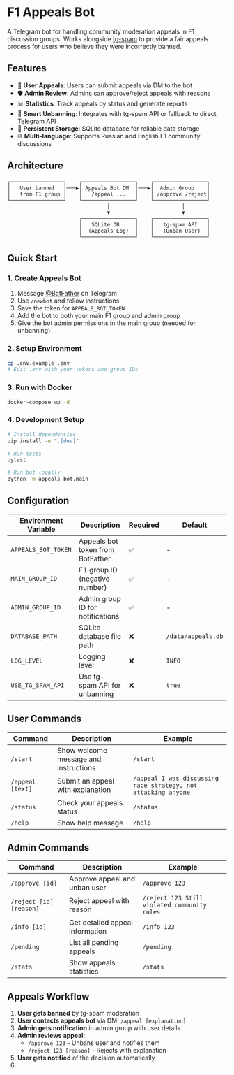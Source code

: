 # F1 Appeals Bot

A Telegram bot for handling community moderation appeals in F1 discussion groups. Works alongside [tg-spam](https://github.com/umputun/tg-spam) to provide a fair appeals process for users who believe they were incorrectly banned.

## Features

- 🤖 **User Appeals**: Users can submit appeals via DM to the bot
- 🛡️ **Admin Review**: Admins can approve/reject appeals with reasons
- 📊 **Statistics**: Track appeals by status and generate reports
- 🔄 **Smart Unbanning**: Integrates with tg-spam API or fallback to direct Telegram API
- 💾 **Persistent Storage**: SQLite database for reliable data storage
- 🌐 **Multi-language**: Supports Russian and English F1 community discussions

## Architecture

```
┌─────────────────┐    ┌─────────────────┐    ┌─────────────────┐
│   User banned   │───▶│ Appeals Bot DM  │───▶│  Admin Group    │
│   from F1 group │    │   /appeal ...   │    │ /approve /reject│
└─────────────────┘    └─────────────────┘    └─────────────────┘
                                │                       │
                                ▼                       ▼
                       ┌─────────────────┐    ┌─────────────────┐
                       │   SQLite DB     │    │   tg-spam API   │
                       │  (Appeals Log)  │    │   (Unban User)  │
                       └─────────────────┘    └─────────────────┘
```

## Quick Start

### 1. Create Appeals Bot

1. Message [@BotFather](https://t.me/BotFather) on Telegram
2. Use `/newbot` and follow instructions
3. Save the token for `APPEALS_BOT_TOKEN`
4. Add the bot to both your main F1 group and admin group
5. Give the bot admin permissions in the main group (needed for unbanning)

### 2. Setup Environment

```bash
cp .env.example .env
# Edit .env with your tokens and group IDs
```

### 3. Run with Docker

```bash
docker-compose up -d
```

### 4. Development Setup

```bash
# Install dependencies
pip install -e ".[dev]"

# Run tests
pytest

# Run bot locally
python -m appeals_bot.main
```

## Configuration

| Environment Variable | Description | Required | Default |
|---------------------|-------------|----------|---------|
| `APPEALS_BOT_TOKEN` | Appeals bot token from BotFather | ✅ | - |
| `MAIN_GROUP_ID` | F1 group ID (negative number) | ✅ | - |
| `ADMIN_GROUP_ID` | Admin group ID for notifications | ✅ | - |
| `DATABASE_PATH` | SQLite database file path | ❌ | `/data/appeals.db` |
| `LOG_LEVEL` | Logging level | ❌ | `INFO` |
| `USE_TG_SPAM_API` | Use tg-spam API for unbanning | ❌ | `true` |

## User Commands

| Command | Description | Example |
|---------|-------------|---------|
| `/start` | Show welcome message and instructions | `/start` |
| `/appeal [text]` | Submit an appeal with explanation | `/appeal I was discussing race strategy, not attacking anyone` |
| `/status` | Check your appeals status | `/status` |
| `/help` | Show help message | `/help` |

## Admin Commands

| Command | Description | Example |
|---------|-------------|---------|
| `/approve [id]` | Approve appeal and unban user | `/approve 123` |
| `/reject [id] [reason]` | Reject appeal with reason | `/reject 123 Still violated community rules` |
| `/info [id]` | Get detailed appeal information | `/info 123` |
| `/pending` | List all pending appeals | `/pending` |
| `/stats` | Show appeals statistics | `/stats` |

## Appeals Workflow

1. **User gets banned** by tg-spam moderation
2. **User contacts appeals bot** via DM: `/appeal [explanation]`
3. **Admin gets notification** in admin group with user details
4. **Admin reviews appeal**:
   - `/approve 123` - Unbans user and notifies them
   - `/reject 123 [reason]` - Rejects with explanation
5. **User gets notified** of the decision automatically
6.
